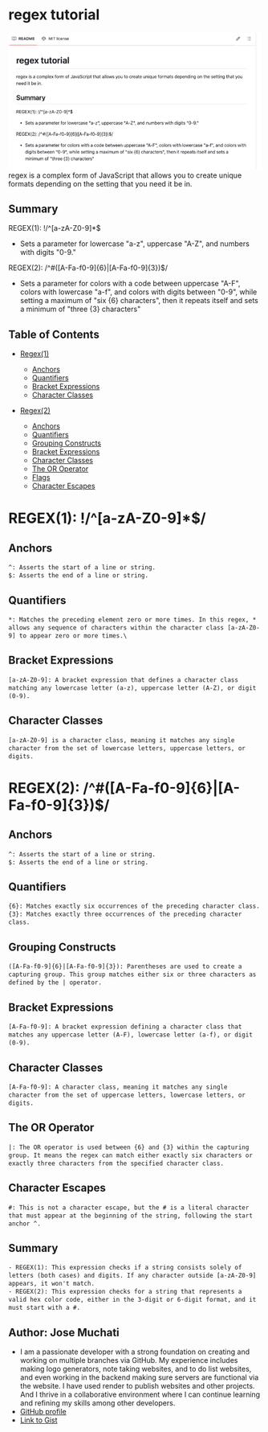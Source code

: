 # regex tutorial
![alt text](regex.png)
regex is a complex form of JavaScript that allows you to create unique formats depending on the setting that you need it be in.

## Summary

REGEX(1): !/^[a-zA-Z0-9]*$
- Sets a parameter for lowercase "a-z", uppercase "A-Z", and numbers with digits "0-9."

REGEX(2): /^#([A-Fa-f0-9]{6}|[A-Fa-f0-9]{3})$/
- Sets a parameter for colors with a code between uppercase "A-F", colors with lowercase "a-f", and colors with digits between "0-9", while setting a maximum of "six {6} characters", then it repeats itself and sets a minimum of "three {3} characters"

## Table of Contents

- [Regex(1)](#regex1-a-za-z0-9)
    - [Anchors](#anchors)
    - [Quantifiers](#quantifiers)
    - [Bracket Expressions](#bracket-expressions)
    - [Character Classes](#character-classes)

- [Regex(2)](#regex2-a-fa-f0-96a-fa-f0-93)
    - [Anchors](#anchors-1)
    - [Quantifiers](#quantifiers-1)
    - [Grouping Constructs](#grouping-constructs)
    - [Bracket Expressions](#bracket-expressions-1)
    - [Character Classes](#character-classes-1)
    - [The OR Operator](#the-or-operator)
    - [Flags](#flags)
    - [Character Escapes](#character-escapes)

# REGEX(1): !/^[a-zA-Z0-9]*$/

## Anchors 
    ^: Asserts the start of a line or string.
    $: Asserts the end of a line or string.

## Quantifiers 
    *: Matches the preceding element zero or more times. In this regex, * allows any sequence of characters within the character class [a-zA-Z0-9] to appear zero or more times.\

## Bracket Expressions 
    [a-zA-Z0-9]: A bracket expression that defines a character class matching any lowercase letter (a-z), uppercase letter (A-Z), or digit (0-9).
    
## Character Classes 
    [a-zA-Z0-9] is a character class, meaning it matches any single character from the set of lowercase letters, uppercase letters, or digits.

# REGEX(2): /^#([A-Fa-f0-9]{6}|[A-Fa-f0-9]{3})$/

## Anchors
    ^: Asserts the start of a line or string.
    $: Asserts the end of a line or string.

## Quantifiers
    {6}: Matches exactly six occurrences of the preceding character class.
    {3}: Matches exactly three occurrences of the preceding character class.

## Grouping Constructs
    ([A-Fa-f0-9]{6}|[A-Fa-f0-9]{3}): Parentheses are used to create a capturing group. This group matches either six or three characters as defined by the | operator.

## Bracket Expressions
    [A-Fa-f0-9]: A bracket expression defining a character class that matches any uppercase letter (A-F), lowercase letter (a-f), or digit (0-9). 
    
## Character Classes
    [A-Fa-f0-9]: A character class, meaning it matches any single character from the set of uppercase letters, lowercase letters, or digits.

## The OR Operator
    |: The OR operator is used between {6} and {3} within the capturing group. It means the regex can match either exactly six characters or exactly three characters from the specified character class.

## Character Escapes
    #: This is not a character escape, but the # is a literal character that must appear at the beginning of the string, following the start anchor ^.

## Summary
    - REGEX(1): This expression checks if a string consists solely of letters (both cases) and digits. If any character outside [a-zA-Z0-9] appears, it won't match.
    - REGEX(2): This expression checks for a string that represents a valid hex color code, either in the 3-digit or 6-digit format, and it must start with a #.

## Author: Jose Muchati 
- I am a passionate developer with a strong foundation on creating and working on multiple branches via GitHub. My experience includes making logo generators, note taking websites, and to do list websites, and even working in the backend making sure servers are functional via the website. I have used render to publish websites and other projects. And I thrive in a collaborative environment where I can continue learning and refining my skills among other developers.
- [GitHub profile](https://github.com/Uwttn)
- [Link to Gist](https://gist.github.com/Uwttn/f4dec3ffa0043a3e52e8e4da68d56e2d)

